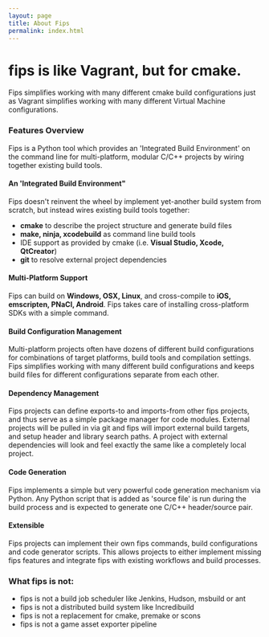 ```yaml
---
layout: page
title: About Fips
permalink: index.html
---
```


# fips is like Vagrant, but for cmake.

Fips simplifies working with many different cmake build configurations just
as Vagrant simplifies working with many different Virtual Machine
configurations.

### Features Overview

Fips is a Python tool which provides an 'Integrated Build Environment'
on the command line for multi-platform, modular C/C++ projects by wiring
together existing build tools. 

#### An 'Integrated Build Environment"

Fips doesn't reinvent the wheel by implement yet-another build system
from scratch, but instead wires existing build tools together:

* **cmake** to describe the project structure and generate build files
* **make, ninja, xcodebuild** as command line build tools
* IDE support as provided by cmake (i.e. **Visual Studio, Xcode, QtCreator**)
* **git** to resolve external project dependencies

#### Multi-Platform Support

Fips can build on **Windows, OSX, Linux**, and cross-compile to **iOS,
emscripten, PNaCl, Android**. Fips takes care of installing cross-platform
SDKs with a simple command.

#### Build Configuration Management

Multi-platform projects often have dozens of different build configurations
for combinations of target platforms, build tools and compilation settings.
Fips simplifies working with many different build configurations and
keeps build files for different configurations separate from each other.

#### Dependency Management

Fips projects can define exports-to and imports-from other fips projects,
and thus serve as a simple package manager for code modules. External
projects will be pulled in via git and fips will import external build targets,
and setup header and library search paths. A project with external dependencies
will look and feel exactly the same like a completely local project.

#### Code Generation

Fips implements a simple but very powerful code generation mechanism via 
Python. Any Python script that is added as 'source file' is run during the 
build process and is expected to generate one C/C++ header/source pair.

#### Extensible

Fips projects can implement their own fips commands, build configurations and
code generator scripts. This allows projects to either implement missing
fips features and integrate fips with existing workflows and build processes.


### What fips is not:

- fips is not a build job scheduler like Jenkins, Hudson, msbuild or ant
- fips is not a distributed build system like Incredibuild
- fips is not a replacement for cmake, premake or scons
- fips is not a game asset exporter pipeline

